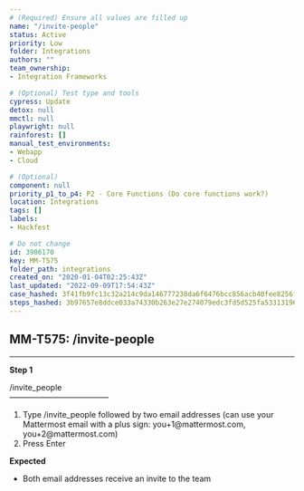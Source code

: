 ```yaml
---
# (Required) Ensure all values are filled up
name: "/invite-people"
status: Active
priority: Low
folder: Integrations
authors: ""
team_ownership: 
- Integration Frameworks

# (Optional) Test type and tools
cypress: Update
detox: null
mmctl: null
playwright: null
rainforest: []
manual_test_environments: 
- Webapp
- Cloud

# (Optional)
component: null
priority_p1_to_p4: P2 - Core Functions (Do core functions work?)
location: Integrations
tags: []
labels: 
- Hackfest

# Do not change
id: 3906170
key: MM-T575
folder_path: integrations
created_on: "2020-01-04T02:25:43Z"
last_updated: "2022-09-09T17:54:43Z"
case_hashed: 3f41fb9fc13c32a214c9da146777238da6f6476bcc856acb40fee8256f8ef0614a4e2ddf464ac79076fe58a209db2c7b
steps_hashed: 3b97657e8ddce033a74330b263e27e274079edc3fd5d525fa5331319624446504e3798eb7408a8e6d84cdf5b8f81512e
---
```


## MM-T575: /invite-people

---

**Step 1**

/invite\_people\
–––––––––––––––––––––––––

1. Type /invite\_people followed by two email addresses (can use your Mattermost email with a plus sign: you+1\@mattermost.com, you+2\@mattermost.com)
2. Press Enter

**Expected**

- Both email addresses receive an invite to the team
